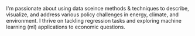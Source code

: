 I'm passionate about using data sceince methods & techniques to describe, visualize, and address various policy challenges in energy, climate, and environment. I thrive on tackling regression tasks and exploring machine learning (ml) applications to economic questions. 
<!---
A-Sarkar18/A-Sarkar18 is a ✨ special ✨ repository because its `README.md` (this file) appears on your GitHub profile.
You can click the Preview link to take a look at your changes.
--->
